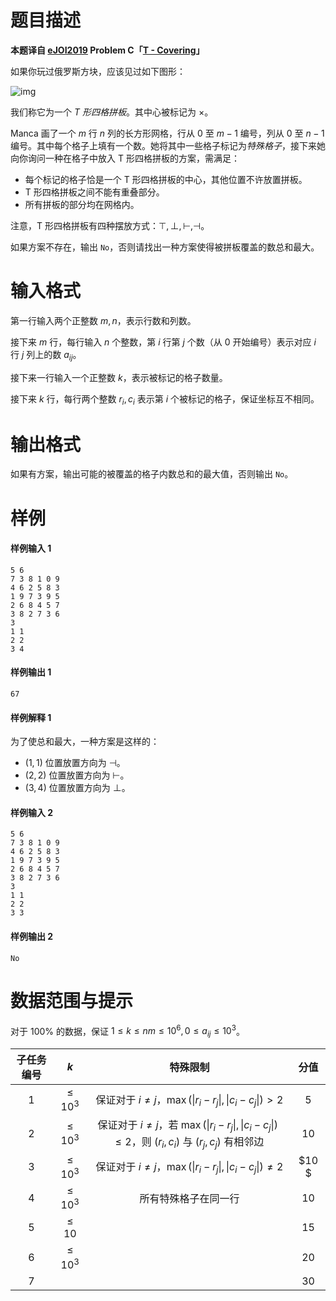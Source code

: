 
# 题目描述

**本题译自 [eJOI2019](http://ejoi2019.si/) Problem C「[T - Covering](https://www.ejoi2019.si/static/media/uploads/tasks/covering-isc(1).pdf)」**

如果你玩过俄罗斯方块，应该见过如下图形：

![img](source/loj/3195/img/aHR0cHM6Ly9sb2otaW1nLnVweXVuLm1lbmNpLm1lbXNldDAuY24vMjAxOS8wOS8wNC81ZDZmOWI3NGFiOGM2LnBuZw==.png)

我们称它为一个 *T 形四格拼板*。其中心被标记为 $\times$。

Manca 画了一个 $m$ 行 $n$ 列的长方形网格，行从 $0$ 至 $m-1$ 编号，列从 $0$ 至 $n-1$ 编号。其中每个格子上填有一个数。她将其中一些格子标记为*特殊格子*，接下来她向你询问一种在格子中放入 T 形四格拼板的方案，需满足：

- 每个标记的格子恰是一个 T 形四格拼板的中心，其他位置不许放置拼板。
- T 形四格拼板之间不能有重叠部分。
- 所有拼板的部分均在网格内。

注意，T 形四格拼板有四种摆放方式：$\top, \bot, \vdash, \dashv$。

如果方案不存在，输出 `No`，否则请找出一种方案使得被拼板覆盖的数总和最大。

# 输入格式

第一行输入两个正整数 $m, n$，表示行数和列数。

接下来 $m$ 行，每行输入 $n$ 个整数，第 $i$ 行第 $j$ 个数（从 $0$ 开始编号）表示对应 $i$ 行 $j$ 列上的数 $a_{ij}$。

接下来一行输入一个正整数 $k$，表示被标记的格子数量。

接下来 $k$ 行，每行两个整数 $r_i, c_i$ 表示第 $i$ 个被标记的格子，保证坐标互不相同。


# 输出格式

如果有方案，输出可能的被覆盖的格子内数总和的最大值，否则输出 `No`。

# 样例

#### 样例输入 1

```plain
5 6
7 3 8 1 0 9
4 6 2 5 8 3
1 9 7 3 9 5
2 6 8 4 5 7
3 8 2 7 3 6
3
1 1
2 2
3 4
```

#### 样例输出 1

```plain
67
```

#### 样例解释 1

为了使总和最大，一种方案是这样的：
- $(1, 1)$ 位置放置方向为 $\dashv$。
- $(2, 2)$ 位置放置方向为 $\vdash$。
- $(3, 4)$ 位置放置方向为 $\bot$。

#### 样例输入 2

```plain
5 6
7 3 8 1 0 9
4 6 2 5 8 3
1 9 7 3 9 5
2 6 8 4 5 7
3 8 2 7 3 6
3
1 1
2 2
3 3
```

#### 样例输出 2

```plain
No
```


# 数据范围与提示

对于 $100\%$ 的数据，保证 $1\le k\le nm \le 10^6, 0\le a_{ij}\le 10^3$。

| 子任务编号 | $k$ | 特殊限制 | 分值 |
| :-: | :-: | :-: | :-: |
| $1$ | $\le 10^3$ | 保证对于 $i\neq j$，$\max(\vert r_i - r_j\vert, \vert c_i - c_j\vert) > 2$ | $5$ |
| $2$ | $\le 10^3$ | 保证对于 $i\neq j$，若 $\max(\vert r_i - r_j\vert, \vert c_i - c_j\vert)\le 2$，则 $(r_i, c_i)$ 与 $(r_j, c_j)$ 有相邻边 | $10$ |
| $3$ | $\le 10^3$ | 保证对于 $i\neq j$，$\max(\vert r_i - r_j\vert, \vert c_i - c_j\vert) \neq 2$ | $10 $ |
| $4$ | $\le 10^3$ | 所有特殊格子在同一行 | $10$ |
| $5$ | $\le 10$ | | $15$ |
| $6$ | $\le 10^3$ || $20$ |
| $7$ | || $30$ |



